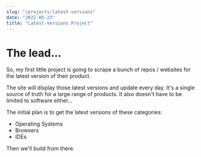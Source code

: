 ```yaml
---
slug: "/projects/latest-versions"
date: "2022-05-23"
title: "Latest-Versions Project"
---
```


# The lead...

So, my first little project is going to scrape a bunch of repos / websites for the latest version
of their product. 

The site will display those latest versions and update every day. It's a single source of truth for
a large range of products. It also doesn't have to be limited to software either...

The initial plan is to get the latest versions of these categories:
- Operating Systems
- Browsers
- IDEs

Then we'll build from there.